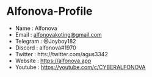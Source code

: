 # Alfonova-Profile


- Name  : Alfonova
- Email : alfonovakoting@gmail.com
- Telegram : @Joyboy182
- Discord : alfonova#1970
- Twitter : htts://twitter.com/agus3342
- Website : https://alfonova.app
- Youtube : https://youtube.com/c/CYBERALFONOVA

